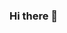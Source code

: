 ### Hi there 👋

<!--
**Prachip9767/Prachip9767** is a ✨ _special_ ✨ repository because its `README.md` (this file) appears on your GitHub profile.
A passionate full stack Android Development with experience in building intelligent & scalable applications using Flutter | Kotlin | Java. I love mobile apps, distributed systems, open source projects and the challenges associated with them. I like writing,sharing my knowledge with other engineers.
🌱 I’m currently learning Android Development

👨‍💻 My Portfolio https://pravin5551.github.io/

📝 I regularly write articles on https://pravinvpawar5551.medium.com/

📝 Resume: view

📫 How to reach me pravinvpawar5551@gmail.com

Here are some ideas to get you started:

- 🔭 I’m currently working on ...
- 🌱 I’m currently learning ...
- 👯 I’m looking to collaborate on ...
- 🤔 I’m looking for help with ...
- 💬 Ask me about ...
- 📫 How to reach me: ...
- 😄 Pronouns: ...
- ⚡ Fun fact: ...
-->
